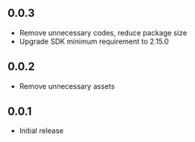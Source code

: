 ## 0.0.3

* Remove unnecessary codes, reduce package size
* Upgrade SDK minimum requirement to 2.15.0

## 0.0.2

* Remove unnecessary assets

## 0.0.1

* Initial release
